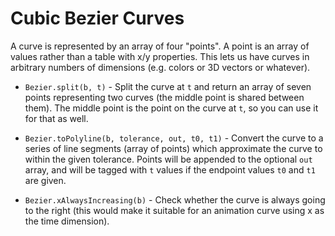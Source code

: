 Cubic Bezier Curves
===================

A curve is represented by an array of four "points".  A point is
an array of values rather than a table with x/y properties.
This lets us have curves in arbitrary numbers of dimensions
(e.g. colors or 3D vectors or whatever).

* `Bezier.split(b, t)` - Split the curve at `t` and return an
  array of seven points representing two curves (the middle
  point is shared between them).  The middle point is the point
  on the curve at `t`, so you can use it for that as well.

* `Bezier.toPolyline(b, tolerance, out, t0, t1)` - Convert the
  curve to a series of line segments (array of points) which
  approximate the curve to within the given tolerance.  Points
  will be appended to the optional `out` array, and will be
  tagged with `t` values if the endpoint values `t0` and `t1`
  are given.

* `Bezier.xAlwaysIncreasing(b)` - Check whether the curve is
  always going to the right (this would make it suitable for an
  animation curve using x as the time dimension).

